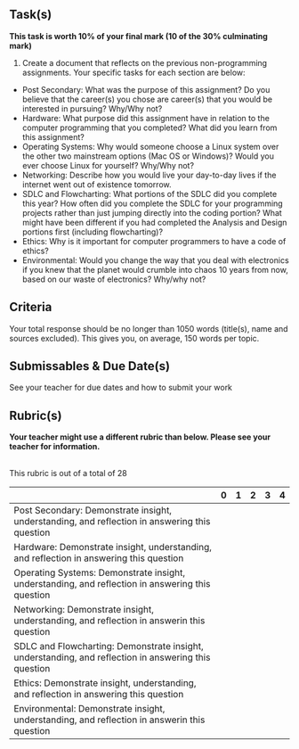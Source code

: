 Task(s)
-------

**This task is worth 10% of your final mark (10 of the 30% culminating mark)**

1. Create a document that reflects on the previous non-programming assignments.  Your specific tasks for each section are below:
  * Post Secondary: What was the purpose of this assignment? Do you believe that the career(s) you chose are career(s) that you would be interested in pursuing? Why/Why not?
  * Hardware: What purpose did this assignment have in relation to the computer programming that you completed?  What did you learn from this assignment?
  * Operating Systems: Why would someone choose a Linux system over the other two mainstream options (Mac OS or Windows)?  Would you ever choose Linux for yourself? Why/Why not?
  * Networking: Describe how you would live your day-to-day lives if the internet went out of existence tomorrow.
  * SDLC and Flowcharting: What portions of the SDLC did you complete this year?  How often did you complete the SDLC for your programming projects rather than just jumping directly into the coding portion?  What might have been different if you had completed the Analysis and Design portions first (including flowcharting)?
  * Ethics: Why is it important for computer programmers to have a code of ethics?
  * Environmental: Would you change the way that you deal with electronics if you knew that the planet would crumble into chaos 10 years from now, based on our waste of electronics?  Why/why not?

Criteria
-------
Your total response should be no longer than 1050 words (title(s), name and sources excluded).  This gives you, on average, 150 words per topic.

Submissables & Due Date(s)
----------
See your teacher for due dates and how to submit your work

Rubric(s)
---------
**Your teacher might use a different rubric than below.  Please see your teacher for information.**
<br/><br/>

This rubric is out of a total of 28

| | 0 | 1 | 2 | 3 | 4 |
|---| --- | --- | --- | --- | --- |
|Post Secondary: Demonstrate insight, understanding, and reflection in answering this question | | | | | |
|Hardware: Demonstrate insight, understanding, and reflection in answering this question | | | | | |
|Operating Systems: Demonstrate insight, understanding, and reflection in answering this question | | | | | |
|Networking: Demonstrate insight, understanding, and reflection in answerin this question | | | | | |
|SDLC and Flowcharting: Demonstrate insight, understanding, and reflection in answering this question | | | | | |
|Ethics: Demonstrate insight, understanding, and reflection in answering this question | | | | | |
|Environmental: Demonstrate insight, understanding, and reflection in answerin this question | | | | | |
